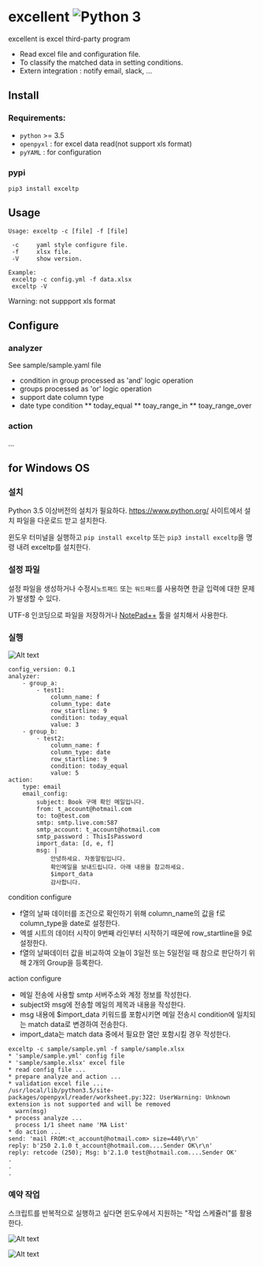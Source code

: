 # excellent ![Python 3](https://img.shields.io/badge/python-3-blue.svg)

excellent is excel third-party program
* Read excel file and configuration file.
* To classify the matched data in setting conditions.
* Extern integration : notify email, slack, ...

## Install
### Requirements:
* `python` >= 3.5
* `openpyxl` : for excel data read(not support xls format)
* `pyYAML` : for configuration


### pypi
`pip3 install exceltp`


## Usage
```
Usage: exceltp -c [file] -f [file]

 -c     yaml style configure file.
 -f     xlsx file.
 -V     show version.

Example:
 exceltp -c config.yml -f data.xlsx
 exceltp -V
```
Warning: not suppport xls format


## Configure
### analyzer
See sample/sample.yaml file
* condition in group processed as 'and' logic operation
* groups processed as 'or' logic operation
* support date column type
* date type condition
** today_equal
** toay_range_in
** toay_range_over

### action
...


## for Windows OS
### 설치
Python 3.5 이상버전의 설치가 필요하다. https://www.python.org/ 사이트에서 설치 파일을 다운로드 받고 설치한다.

윈도우 터미널을 실행하고 `pip install exceltp` 또는 `pip3 install exceltp`을 명령 내려 exceltp를 설치한다.


### 설정 파일
설정 파일을 생성하거나 수정시`노트패드` 또는 `워드패드`를 사용하면 한글 입력에 대한 문제가 발생할 수 있다.

UTF-8 인코딩으로 파일을 저장하거나 [NotePad++](https://notepad-plus-plus.org/) 툴을 설치해서 사용한다.


### 실행

![Alt text](/images/sample_xlsx.png?raw=true "Sample Xlsx Title")



```
config_version: 0.1
analyzer:
    - group_a:
        - test1:
            column_name: f
            column_type: date
            row_startline: 9
            condition: today_equal
            value: 3
    - group_b:
        - test2:
            column_name: f
            column_type: date
            row_startline: 9
            condition: today_equal
            value: 5
action:
    type: email
    email_config:
        subject: Book 구매 확인 메일입니다.
        from: t_account@hotmail.com
        to: to@test.com
        smtp: smtp.live.com:587
        smtp_account: t_account@hotmail.com
        smtp_password : ThisIsPassword
        import_data: [d, e, f]
        msg: |
            안녕하세요. 자동알림입니다.
            확인메일을 보내드립니다. 아래 내용을 참고하세요.
            $import_data
            감사합니다.
```

condition configure
* f열의 날짜 데이터를 조건으로 확인하기 위해 column_name의 값을 f로 column_type을 date로 설정한다.
* 엑셀 시트의 데이터 시작이 9번째 라인부터 시작하기 때문에 row_startline을 9로 설정한다.
* f열의 날짜데이터 값을 비교하여 오늘이 3일전 또는 5일전일 때 참으로 판단하기 위해 2개의 Group을 등록한다.


action configure
* 메일 전송에 사용할 smtp 서버주소와 계정 정보를 작성한다.
* subject와 msg에 전송할 메일의 제목과 내용을 작성한다.
* msg 내용에 $import_data 키워드를 포함시키면 메일 전송시 condition에 일치되는 match data로 변경하여 전송한다.
* import_data는 match data 중에서 필요한 열만 포함시킬 경우 작성한다.


```
exceltp -c sample/sample.yml -f sample/sample.xlsx
* 'sample/sample.yml' config file
* 'sample/sample.xlsx' excel file
* read config file ...
* prepare analyze and action ...
* validation excel file ...
/usr/local/lib/python3.5/site-packages/openpyxl/reader/worksheet.py:322: UserWarning: Unknown extension is not supported and will be removed
  warn(msg)
* process analyze ...
  process 1/1 sheet name 'MA List'
* do action ...
send: 'mail FROM:<t_account@hotmail.com> size=440\r\n'
reply: b'250 2.1.0 t_account@hotmail.com....Sender OK\r\n'
reply: retcode (250); Msg: b'2.1.0 test@hotmail.com....Sender OK'
.
.
.
```


### 예약 작업
스크립트를 반복적으로 실행하고 싶다면 윈도우에서 지원하는 "작업 스케쥴러"를 활용한다.

![Alt text](/images/windows_jobsche_run.png?raw=true "Windows Job Scheduling Running")

![Alt text](/images/windows_jobsche_newtask.png?raw=true "Windows Job Scheduling New Task")

